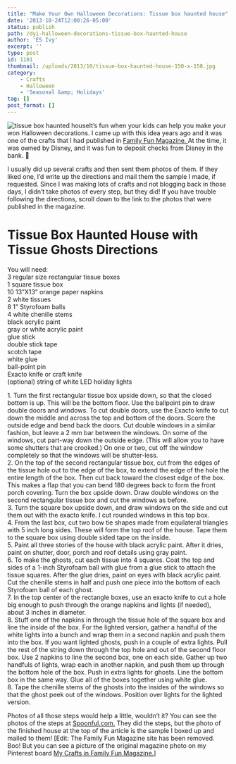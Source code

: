 ```yaml
---
title: "Make Your Own Halloween Decorations: Tissue box haunted house"
date: '2013-10-24T12:00:26-05:00'
status: publish
path: /dyi-halloween-decorations-tissue-box-haunted-house
author: 'ES Ivy'
excerpt: ''
type: post
id: 1101
thumbnail: /uploads/2013/10/tissue-box-haunted-house-150-x-150.jpg
category:
    - Crafts
    - Halloween
    - 'Seasonal &amp; Holidays'
tag: []
post_format: []
---
```

![tissue box haunted house](/uploads/2013/10/tissue-box-haunted-house-350-x-525.jpg)It’s fun when your kids can help you make your won Halloween decorations. I came up with this idea years ago and it was one of the crafts that I had published in [Family Fun Magazine. ](http://www.parents.com/familyfun-magazine/) At the time, it was owned by Disney, and it was fun to deposit checks from Disney in the bank. 🙂

I usually did up several crafts and then sent them photos of them. If they liked one, I’d write up the directions and mail them the sample I made, if requested. Since I was making lots of crafts and not blogging back in those days, I didn’t take photos of every step, but they did! If you have trouble following the directions, scroll down to the link to the photos that were published in the magazine.

Tissue Box Haunted House with Tissue Ghosts Directions
======================================================

You will need:  
3 regular size rectangular tissue boxes  
1 square tissue box  
10 13”X13” orange paper napkins  
2 white tissues  
8 1” Styrofoam balls  
4 white chenille stems  
black acrylic paint  
gray or white acrylic paint  
glue stick  
double stick tape  
scotch tape  
white glue  
ball-point pin  
Exacto knife or craft knife  
(optional) string of white LED holiday lights

1\. Turn the first rectangular tissue box upside down, so that the closed bottom is up. This will be the bottom floor. Use the ballpoint pin to draw double doors and windows. To cut double doors, use the Exacto knife to cut down the middle and across the top and bottom of the doors. Score the outside edge and bend back the doors. Cut double windows in a similar fashion, but leave a 2 mm bar between the windows. On some of the windows, cut part-way down the outside edge. (This will allow you to have some shutters that are crooked.) On one or two, cut off the window completely so that the windows will be shutter-less.  
2\. On the top of the second rectangular tissue box, cut from the edges of the tissue hole out to the edge of the box, to extend the edge of the hole the entire length of the box. Then cut back toward the closest edge of the box. This makes a flap that you can bend 180 degrees back to form the front porch covering. Turn the box upside down. Draw double windows on the second rectangular tissue box and cut the windows as before.  
3\. Turn the square box upside down, and draw windows on the side and cut them out with the exacto knife. I cut rounded windows in this top box.  
4\. From the last box, cut two bow tie shapes made from equilateral triangles with 5 inch long sides. These will form the top roof of the house. Tape them to the square box using double sided tape on the inside.  
5\. Paint all three stories of the house with black acrylic paint. After it dries, paint on shutter, door, porch and roof details using gray paint.  
6\. To make the ghosts, cut each tissue into 4 squares. Coat the top and sides of a 1-inch Styrofoam ball with glue from a glue stick to attach the tissue squares. After the glue dries, paint on eyes with black acrylic paint. Cut the chenille stems in half and push one piece into the bottom of each Styrofoam ball of each ghost.  
7\. In the top center of the rectangle boxes, use an exacto knife to cut a hole big enough to push through the orange napkins and lights (if needed), about 3 inches in diameter.  
8\. Stuff one of the napkins in through the tissue hole of the square box and line the inside of the box. For the lighted version, gather a handful of the white lights into a bunch and wrap them in a second napkin and push them into the box. If you want lighted ghosts, push in a couple of extra lights. Pull the rest of the string down through the top hole and out of the second floor box. Use 2 napkins to line the second box, one on each side. Gather up two handfuls of lights, wrap each in another napkin, and push them up through the bottom hole of the box. Push in extra lights for ghosts. Line the bottom box in the same way. Glue all of the boxes together using white glue.  
8\. Tape the chenille stems of the ghosts into the insides of the windows so that the ghost peek out of the windows. Position over lights for the lighted version.

Photos of all those steps would help a little, wouldn’t it? You can see the photos of the steps at [Spoonful.com.](http://spoonful.com/crafts/tabletop-haunt) They did the steps, but the photo of the finished house at the top of the article is the sample I boxed up and mailed to them! \[Edit: The Family Fun Magazine site has been removed. Boo! But you can see a picture of the original magazine photo on my Pinterest board [My Crafts in Family Fun Magazine.](http://www.pinterest.com/pin/473863192013733136/)\]
